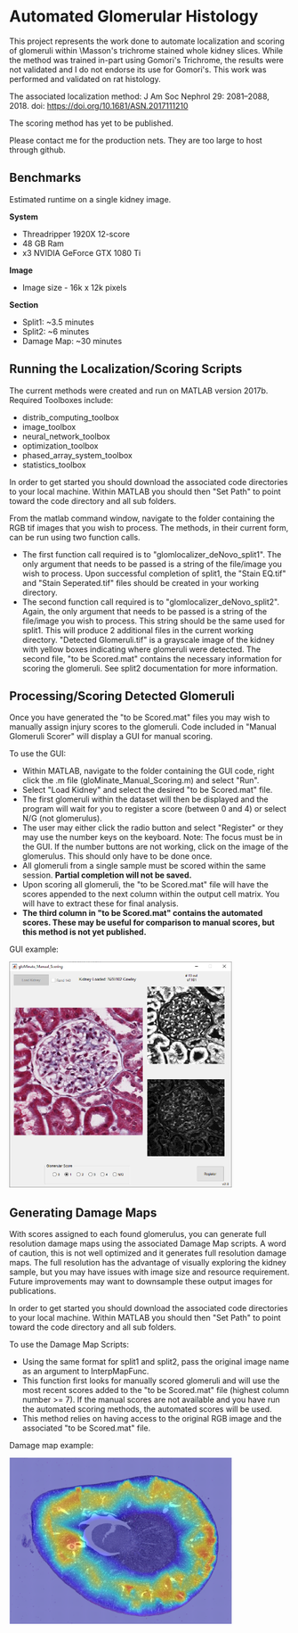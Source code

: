 # Automated Glomerular Histology
This project represents the work done to automate localization and scoring of glomeruli within \Masson's trichrome stained whole kidney slices. While the method was trained in-part using Gomori's Trichrome, the results were not validated and I do not endorse its use for Gomori's. This work was performed and validated on rat histology.

The associated localization method:
J Am Soc Nephrol 29: 2081–2088, 2018. doi: https://doi.org/10.1681/ASN.2017111210

The scoring method has yet to be published.

Please contact me for the production nets. They are too large to host through github.

## Benchmarks
Estimated runtime on a single kidney image.

__System__
- Threadripper 1920X 12-score
- 48 GB Ram
- x3 NVIDIA GeForce GTX 1080 Ti

__Image__
- Image size - 16k x 12k pixels

__Section__
- Split1: ~3.5 minutes
- Split2: ~6 minutes
- Damage Map: ~30 minutes

## Running the Localization/Scoring Scripts
The current methods were created and run on MATLAB version 2017b.
Required Toolboxes include:
- distrib_computing_toolbox
- image_toolbox
- neural_network_toolbox
- optimization_toolbox
- phased_array_system_toolbox
- statistics_toolbox

In order to get started you should download the associated code directories to your local machine. Within MATLAB you should then "Set Path" to point toward the code directory and all sub folders.

From the matlab command window, navigate to the folder containing the RGB tif images that you wish to process. The methods, in their current form, can be run using two function calls.

- The first function call required is to "glomlocalizer_deNovo_split1". The only argument that needs to be passed is a string of the file/image you wish to process. Upon successful completion of split1, the "Stain EQ.tif" and "Stain Seperated.tif" files should be created in your working directory.
- The second function call required is to "glomlocalizer_deNovo_split2". Again, the only argument that needs to be passed is a string of the file/image you wish to process. This string should be the same used for split1. This will produce 2 additional files in the current working directory. "Detected Glomeruli.tif" is a grayscale image of the kidney with yellow boxes indicating where glomeruli were detected. The second file, "to be Scored.mat" contains the necessary information for scoring the glomeruli. See split2 documentation for more information.


## Processing/Scoring Detected Glomeruli
Once you have generated the "to be Scored.mat" files you may wish to manually assign injury scores to the glomeruli. Code included in "Manual Glomeruli Scorer" will display a GUI for manual scoring.

To use the GUI:
- Within MATLAB, navigate to the folder containing the GUI code, right click the .m file (gloMinate_Manual_Scoring.m) and select "Run".
- Select "Load Kidney" and select the desired "to be Scored.mat" file.
- The first glomeruli within the dataset will then be displayed and the program will wait for you to register a score (between 0 and 4) or select N/G (not glomerulus).
- The user may either click the radio button and select "Register" or they may use the number keys on the keyboard. Note: The focus must be in the GUI. If the number buttons are not working, click on the image of the glomerulus. This should only have to be done once.
- All glomeruli from a single sample must be scored within the same session. __Partial completion will not be saved.__
- Upon scoring all glomeruli, the "to be Scored.mat" file will have the scores appended to the next column within the output cell matrix. You will have to extract these for final analysis.
- __The third column in "to be Scored.mat" contains the automated scores. These may be useful for comparison to manual scores, but this method is not yet published.__

GUI example:

<img src="Images/GUIExample.png" width="400">


## Generating Damage Maps
With scores assigned to each found glomerulus, you can generate full resolution damage maps using the associated Damage Map scripts. A word of caution, this is not well optimized and it generates full resolution damage maps. The full resolution has the advantage of visually exploring the kidney sample, but you may have issues with image size and resource requirement. Future improvements may want to downsample these output images for publications.

In order to get started you should download the associated code directories to your local machine. Within MATLAB you should then "Set Path" to point toward the code directory and all sub folders.

To use the Damage Map Scripts:
- Using the same format for split1 and split2, pass the original image name as an argument to InterpMapFunc.
- This function first looks for manually scored glomeruli and will use the most recent scores added to the "to be Scored.mat" file (highest column number >= 7). If the manual scores are not available and you have run the automated scoring methods, the automated scores will be used.
- This method relies on having access to the original RGB image and the associated "to be Scored.mat" file.

Damage map example:

<img src="Images/DamageMapExample.png" width="400">
